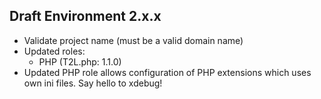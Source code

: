 ## Draft Environment 2.x.x

- Validate project name (must be a valid domain name)
- Updated roles:
    * PHP (T2L.php: 1.1.0)
- Updated PHP role allows configuration of PHP extensions which uses own ini files. Say hello to xdebug!
